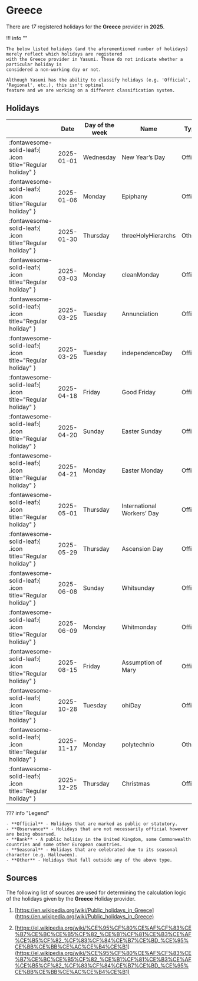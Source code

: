 # Greece

There are _17_ registered holidays for the **Greece** provider in **2025**.

!!! info ""

    The below listed holidays (and the aforementioned number of holidays) merely reflect which holidays are registered
    with the Greece provider in Yasumi. These do not indicate whether a particular holiday is
    considered a non-working day or not.

    Although Yasumi has the ability to classify holidays (e.g. 'Official', 'Regional', etc.), this isn't optimal
    feature and we are working on a different classification system.

## Holidays

|     | Date | Day of the week | Name | Type |
| --- | ---- | --------------- | ---- | ---- |
| :fontawesome-solid-leaf:{ .icon title="Regular holiday" } | 2025-01-01 | Wednesday | New Year’s Day | Official |
| :fontawesome-solid-leaf:{ .icon title="Regular holiday" } | 2025-01-06 | Monday | Epiphany | Official |
| :fontawesome-solid-leaf:{ .icon title="Regular holiday" } | 2025-01-30 | Thursday | threeHolyHierarchs | Other |
| :fontawesome-solid-leaf:{ .icon title="Regular holiday" } | 2025-03-03 | Monday | cleanMonday | Official |
| :fontawesome-solid-leaf:{ .icon title="Regular holiday" } | 2025-03-25 | Tuesday | Annunciation | Official |
| :fontawesome-solid-leaf:{ .icon title="Regular holiday" } | 2025-03-25 | Tuesday | independenceDay | Official |
| :fontawesome-solid-leaf:{ .icon title="Regular holiday" } | 2025-04-18 | Friday | Good Friday | Official |
| :fontawesome-solid-leaf:{ .icon title="Regular holiday" } | 2025-04-20 | Sunday | Easter Sunday | Official |
| :fontawesome-solid-leaf:{ .icon title="Regular holiday" } | 2025-04-21 | Monday | Easter Monday | Official |
| :fontawesome-solid-leaf:{ .icon title="Regular holiday" } | 2025-05-01 | Thursday | International Workers’ Day | Official |
| :fontawesome-solid-leaf:{ .icon title="Regular holiday" } | 2025-05-29 | Thursday | Ascension Day | Official |
| :fontawesome-solid-leaf:{ .icon title="Regular holiday" } | 2025-06-08 | Sunday | Whitsunday | Official |
| :fontawesome-solid-leaf:{ .icon title="Regular holiday" } | 2025-06-09 | Monday | Whitmonday | Official |
| :fontawesome-solid-leaf:{ .icon title="Regular holiday" } | 2025-08-15 | Friday | Assumption of Mary | Official |
| :fontawesome-solid-leaf:{ .icon title="Regular holiday" } | 2025-10-28 | Tuesday | ohiDay | Official |
| :fontawesome-solid-leaf:{ .icon title="Regular holiday" } | 2025-11-17 | Monday | polytechnio | Other |
| :fontawesome-solid-leaf:{ .icon title="Regular holiday" } | 2025-12-25 | Thursday | Christmas | Official |

??? info "Legend"

    - **Official** - Holidays that are marked as public or statutory.
    - **Observance** - Holidays that are not necessarily official however are being observed.
    - **Bank** - A public holiday in the United Kingdom, some Commonwealth countries and some other European countries.
    - **Seasonal** - Holidays that are celebrated due to its seasonal character (e.g. Halloween).
    - **Other** - Holidays that fall outside any of the above type.

## Sources

The following list of sources are used for determining the calculation logic of
the holidays given by the **Greece** Holiday provider.


1. [https://en.wikipedia.org/wiki/Public_holidays_in_Greece](https://en.wikipedia.org/wiki/Public_holidays_in_Greece)
   
1. [https://el.wikipedia.org/wiki/%CE%95%CF%80%CE%AF%CF%83%CE%B7%CE%BC%CE%B5%CF%82_%CE%B1%CF%81%CE%B3%CE%AF%CE%B5%CF%82_%CF%83%CF%84%CE%B7%CE%BD_%CE%95%CE%BB%CE%BB%CE%AC%CE%B4%CE%B1](https://el.wikipedia.org/wiki/%CE%95%CF%80%CE%AF%CF%83%CE%B7%CE%BC%CE%B5%CF%82_%CE%B1%CF%81%CE%B3%CE%AF%CE%B5%CF%82_%CF%83%CF%84%CE%B7%CE%BD_%CE%95%CE%BB%CE%BB%CE%AC%CE%B4%CE%B1)
   